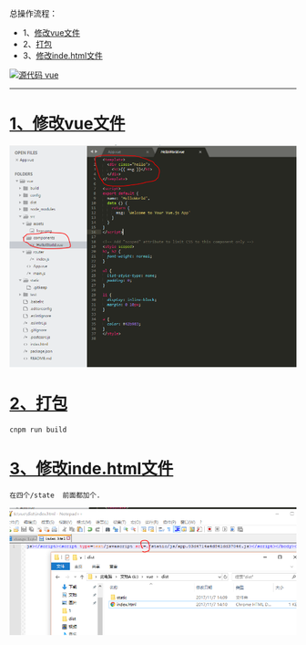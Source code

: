 总操作流程：
- 1、[修改vue文件](#vue.js-01)
- 2、[打包](#vue.js-02)
- 3、[修改inde.html文件](#vue.js-03)

[![](https://img.shields.io/badge/源码-vue-blue.svg "源代码 vue")](https://github.com/lidekai/vue.git)

----------
# <a name="vue.js-01" href="#" >1、修改vue文件</a>
![](image/2-1.png)

# <a name="vue.js-02" href="#" >2、打包</a>
```shell
cnpm run build
```
# <a name="vue.js-03" href="#" >3、修改inde.html文件</a>
`在四个/state  前面都加个.`

![](image/2-2.png)